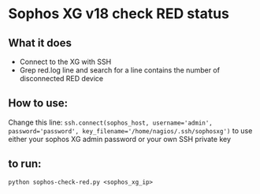 # Sophos XG v18 check RED status

## What it does

* Connect to the XG with SSH
* Grep red.log line and search for a line contains the number of disconnected RED device

## How to use:

Change this line:
`ssh.connect(sophos_host, username='admin', password='password', key_filename='/home/nagios/.ssh/sophosxg')`
to use either your sophos XG admin password or your own SSH private key

## to run:

`python sophos-check-red.py <sophos_xg_ip> `

